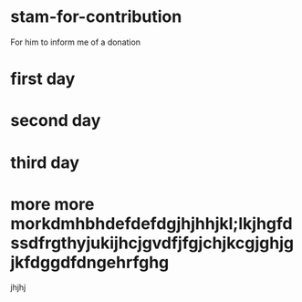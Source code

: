 # stam-for-contribution
For him to inform me of a donation

# first day
# second day
# third day
# more more morkdmhbhdefdefdgjhjhhjkl;lkjhgfdssdfrgthyjukijhcjgvdfjfgjchjkcgjghjgjkfdggdfdngehrfghg
jhjhj


